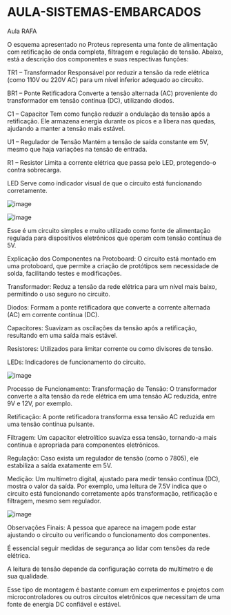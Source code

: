 # AULA-SISTEMAS-EMBARCADOS
 Aula RAFA

O esquema apresentado no Proteus representa uma fonte de alimentação com retificação de onda completa, filtragem e regulação de tensão. Abaixo, está a descrição dos componentes e suas respectivas funções:

TR1 – Transformador
Responsável por reduzir a tensão da rede elétrica (como 110V ou 220V AC) para um nível inferior adequado ao circuito.

BR1 – Ponte Retificadora
Converte a tensão alternada (AC) proveniente do transformador em tensão contínua (DC), utilizando diodos.

C1 – Capacitor
Tem como função reduzir a ondulação da tensão após a retificação. Ele armazena energia durante os picos e a libera nas quedas, ajudando a manter a tensão mais estável.

U1 – Regulador de Tensão
Mantém a tensão de saída constante em 5V, mesmo que haja variações na tensão de entrada.

R1 – Resistor
Limita a corrente elétrica que passa pelo LED, protegendo-o contra sobrecarga.

LED
Serve como indicador visual de que o circuito está funcionando corretamente.

![image](https://github.com/user-attachments/assets/9af01afd-8ff2-44d5-8ea7-94446915280d)

![image](https://github.com/user-attachments/assets/8214763b-59b6-4e4a-b4b5-5511116c8d0a)

Esse é um circuito simples e muito utilizado como fonte de alimentação regulada para dispositivos eletrônicos que operam com tensão contínua de 5V.

Explicação dos Componentes na Protoboard:
O circuito está montado em uma protoboard, que permite a criação de protótipos sem necessidade de solda, facilitando testes e modificações.

Transformador: Reduz a tensão da rede elétrica para um nível mais baixo, permitindo o uso seguro no circuito.

Diodos: Formam a ponte retificadora que converte a corrente alternada (AC) em corrente contínua (DC).

Capacitores: Suavizam as oscilações da tensão após a retificação, resultando em uma saída mais estável.

Resistores: Utilizados para limitar corrente ou como divisores de tensão.

LEDs: Indicadores de funcionamento do circuito.

![image](https://github.com/user-attachments/assets/030e3cd1-f480-4333-964b-53ac1b434d7d)


Processo de Funcionamento:
Transformação de Tensão: O transformador converte a alta tensão da rede elétrica em uma tensão AC reduzida, entre 9V e 12V, por exemplo.

Retificação: A ponte retificadora transforma essa tensão AC reduzida em uma tensão contínua pulsante.

Filtragem: Um capacitor eletrolítico suaviza essa tensão, tornando-a mais contínua e apropriada para componentes eletrônicos.

Regulação: Caso exista um regulador de tensão (como o 7805), ele estabiliza a saída exatamente em 5V.

Medição: Um multímetro digital, ajustado para medir tensão contínua (DC), mostra o valor da saída. Por exemplo, uma leitura de 7.5V indica que o circuito está funcionando corretamente após transformação, retificação e filtragem, mesmo sem regulador.

![image](https://github.com/user-attachments/assets/62cdb55b-4e87-4e8c-8180-41212d3932c5)

Observações Finais:
A pessoa que aparece na imagem pode estar ajustando o circuito ou verificando o funcionamento dos componentes.

É essencial seguir medidas de segurança ao lidar com tensões da rede elétrica.

A leitura de tensão depende da configuração correta do multímetro e de sua qualidade.

Esse tipo de montagem é bastante comum em experimentos e projetos com microcontroladores ou outros circuitos eletrônicos que necessitam de uma fonte de energia DC confiável e estável.

